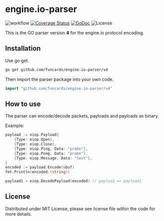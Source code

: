 # engine.io-parser

![workflow](https://github.com/funcards/engine.io-parser/actions/workflows/workflow.yml/badge.svg)
[![Coverage Status](https://coveralls.io/repos/funcards/engine.io-parser/badge.svg?branch=main&service=github)](https://coveralls.io/github/funcards/engine.io-parser?branch=main)
[![GoDoc](https://godoc.org/github.com/funcards/engine.io-parser?status.svg)](https://pkg.go.dev/github.com/funcards/engine.io-parser/v4)
![License](https://img.shields.io/dub/l/vibe-d.svg)

This is the GO parser version **4** for the engine.io protocol encoding.

## Installation

Use go get.

```bash
go get github.com/funcards/engine.io-parser/v4
```

Then import the parser package into your own code.

```go
import "github.com/funcards/engine.io-parser/v4"
```

## How to use

The parser can encode/decode packets, payloads and payloads as binary.

Example:

```go
payload := eiop.Payload{
    {Type: eiop.Open},
    {Type: eiop.Close},
    {Type: eiop.Ping, Data: "probe"},
    {Type: eiop.Pong, Data: "probe"},
    {Type: eiop.Message, Data: "test"},
}
encoded := payload.Encode(&buf)
fmt.Println(encoded.(string))

payload1 = eiop.DecodePayload(encoded) // payload == payload1
```

## License

Distributed under MIT License, please see license file within the code for more details.
